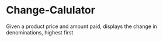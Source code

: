 # Change-Calulator
Given a product price and amount paid, displays the change in denominations, highest first
